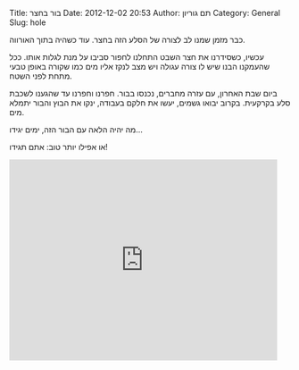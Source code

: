 Title: בור בחצר
Date: 2012-12-02 20:53
Author: תם גוריון
Category: General
Slug: hole

כבר מזמן שמנו לב לצורה של הסלע הזה בחצר. עוד כשהיה בתוך האורווה.

עכשיו, כשסידרנו את חצר השבט התחלנו לחפור סביבו על מנת לגלות אותו. ככל שהעמקנו הבנו שיש לו צורה עגולה ויש מצב לנקז אליו מים כמו שקורה באופן טבעי מתחת לפני השטח.

ביום שבת האחרון, עם עזרה מחברים, נכנסו בבור. חפרנו וחפרנו עד שהגענו לשכבת סלע בקרקעית. בקרוב יבואו גשמים, יעשו את חלקם בעבודה, ינקו את הבוץ והבור יתמלא מים.

מה יהיה הלאה עם הבור הזה, ימים יגידו…

או אפילו יותר טוב: אתם תגידו!

<iframe src="http://www.youtube.com/embed/LrsdXxdcMpE" frameborder="0" width="480" height="360"></iframe>
